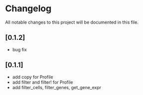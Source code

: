 # Changelog

All notable changes to this project will be documented in this file.

## [0.1.2]

- bug fix

## [0.1.1]

- add copy for Profile
- add filter and filter! for Profile
- add filter_cells, filter_genes, get_gene_expr
